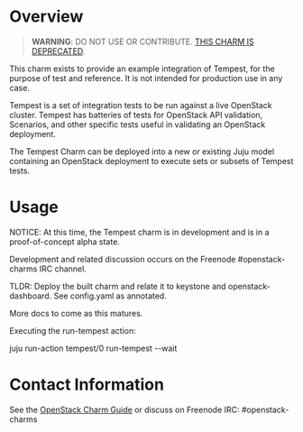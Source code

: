 # Overview

> **WARNING**: DO NOT USE OR CONTRIBUTE.
> [THIS CHARM IS DEPRECATED](https://docs.openstack.org/charm-guide/latest/openstack-charms.html).

This charm exists to provide an example integration of Tempest, for the purpose
of test and reference.  It is not intended for production use in any case.

Tempest is a set of integration tests to be run against a live OpenStack
cluster. Tempest has batteries of tests for OpenStack API validation,
Scenarios, and other specific tests useful in validating an OpenStack
deployment.

The Tempest Charm can be deployed into a new or existing Juju model containing
an OpenStack deployment to execute sets or subsets of Tempest tests.

# Usage

NOTICE: At this time, the Tempest charm is in development and is in a
proof-of-concept alpha state.

Development and related discussion occurs on the Freenode #openstack-charms IRC
channel.

TLDR:  Deploy the built charm and relate it to keystone and openstack-dashboard.
See config.yaml as annotated.

More docs to come as this matures.

Executing the run-tempest action:

juju run-action tempest/0 run-tempest --wait

# Contact Information

See the [OpenStack Charm Guide](http://docs.openstack.org/developer/charm-guide/)
or discuss on Freenode IRC: #openstack-charms
